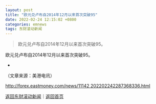 ```yaml
---
layout: post
title: "欧元兑卢布自2014年12月以来首次突破95"
date: 2022-02-24 12:15:02 +0800
categories: emnews
tags: 东财滚动新闻
---
```

> 欧元兑卢布自2014年12月以来首次突破95。

<p>欧元兑卢布自2014年12月以来首次突破95。</p>
 <ul><li>
 <p></p></li></ul>
 <p></p><p class="em_media">（文章来源：美港电讯）</p>

<http://forex.eastmoney.com/news/11142,202202242287368336.html>

[返回东财滚动新闻](//finews.withounder.com/emnews/)｜[返回首页](//finews.withounder.com/)